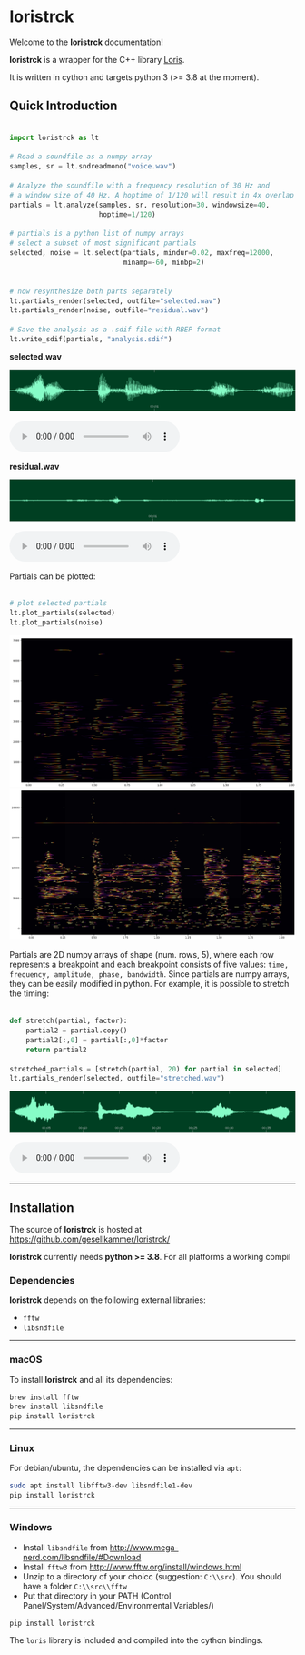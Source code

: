 # loristrck

Welcome to the **loristrck** documentation!

**loristrck** is a wrapper for the C++ library [Loris](<https://sourceforge.net/projects/loris/files/Loris/>).

It is written in cython and targets python 3 (>= 3.8 at the moment). 

## Quick Introduction

```python

import loristrck as lt

# Read a soundfile as a numpy array
samples, sr = lt.sndreadmono("voice.wav")

# Analyze the soundfile with a frequency resolution of 30 Hz and 
# a window size of 40 Hz. A hoptime of 1/120 will result in 4x overlap
partials = lt.analyze(samples, sr, resolution=30, windowsize=40, 
                      hoptime=1/120)

# partials is a python list of numpy arrays
# select a subset of most significant partials
selected, noise = lt.select(partials, mindur=0.02, maxfreq=12000, 
                            minamp=-60, minbp=2)


# now resynthesize both parts separately 
lt.partials_render(selected, outfile="selected.wav")
lt.partials_render(noise, outfile="residual.wav")

# Save the analysis as a .sdif file with RBEP format
lt.write_sdif(partials, "analysis.sdif")
```

**selected.wav**

![](assets/sine.png)

<audio controls="controls">
  <source type="audio/mp3" src="assets/sine.mp3"></source>
  <source type="audio/ogg" src="assets/sine.ogg"></source>
</audio>

**residual.wav**

![](assets/noise.png)

<audio controls="controls">
  <source type="audio/mp3" src="assets/noise.mp3"></source>[I[O]]
  <source type="audio/ogg" src="assets/noise.ogg"></source>
</audio>

Partials can be plotted:

``` python

# plot selected partials
lt.plot_partials(selected)
lt.plot_partials(noise)

```

![](assets/plot-select.png)
![](assets/plot-residual.png)

Partials are 2D numpy arrays of shape (num. rows, 5), where each row represents a breakpoint and each breakpoint
consists of five values: ``time, frequency, amplitude, phase, bandwidth``.
Since partials are numpy arrays, they can be easily modified in python. For example, it is possible to stretch the timing:

``` python

def stretch(partial, factor):
    partial2 = partial.copy()
    partial2[:,0] = partial[:,0]*factor
    return partial2
    
stretched_partials = [stretch(partial, 20) for partial in selected]
lt.partials_render(selected, outfile="stretched.wav")

```

![](assets/stretched.png)

<audio controls="controls">
  <source type="audio/mp3" src="assets/stretched.mp3"></source>
  <source type="audio/ogg" src="assets/stretched.ogg"></source>
</audio>


----

## Installation

The source of **loristrck** is hosted at https://github.com/gesellkammer/loristrck/

**loristrck** currently needs **python >= 3.8**. For all platforms a working compil

### Dependencies

**loristrck** depends on the following external libraries:

* `fftw`
* `libsndfile` 

----

### macOS

To install **loristrck** and all its dependencies:

```bash
brew install fftw
brew install libsndfile
pip install loristrck
```

----

### Linux

For debian/ubuntu, the dependencies can be installed via `apt`:

```bash
sudo apt install libfftw3-dev libsndfile1-dev
pip install loristrck
```

----

### Windows

* Install ``libsndfile`` from http://www.mega-nerd.com/libsndfile/#Download
* Install ``fftw3`` from http://www.fftw.org/install/windows.html
* Unzip to a directory of your choicc (suggestion: ``C:\\src``). You should have a folder ``C:\\src\\fftw`` 
* Put that directory in your PATH (Control Panel/System/Advanced/Environmental Variables/)

```
pip install loristrck

```

The ``loris`` library is included and compiled into the cython bindings. 

